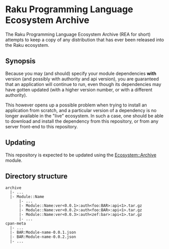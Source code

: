# Raku Programming Language Ecosystem Archive

The Raku Programming Language Ecosystem Archive (REA for short) attempts
to keep a copy of any distribution that has ever been released into the
Raku ecosystem.

## Synopsis

Because you may (and should) specify your module dependencies **with**
version (and possibly with authority and api version), you are guaranteed
that an application will continue to run, even though its dependencies
may have gotten updated (with a higher version number, or with a different
authority).

This however opens up a possible problem when trying to install an
application from scratch, and a particular version of a dependency is
no longer available in the "live" ecosystem.  In such a case, one
should be able to download and install the dependency from this
repository, or from any server front-end to this repository.

## Updating

This repository is expected to be updated using the
[Ecosystem::Archive](https://github.com/lizmat/Ecosystem-Archive) module.

## Directory structure

````
archive
  |- ...
  |- Module::Name
      |- ...
      |- Module::Name:ver<0.0.1>:auth<foo:BAR>:api<1>.tar.gz
      |- Module::Name:ver<0.0.2>:auth<foo:BAR>:api<1>.tar.gz
      |- Module::Name:ver<0.0.3>:auth<zef:bar>:api<1>.tar.gz
      |- ...
cpan-meta
  |- ...
  |- BAR:Module-name-0.0.1.json
  |- BAR:Module-name-0.0.2.json
  |- ...
````
